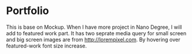 Portfolio
=========
This is base on Mockup. When I have more project in Nano Degree, I will add to featured work part. It has two seprate media query for small screen and big screen
images are from http://lorempixel.com.
By hovering over featured-work font size increase.

